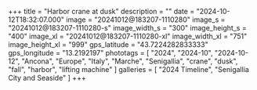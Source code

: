 +++
title = "Harbor crane at dusk"
description = ""
date = "2024-10-12T18:32:07.000"
image = "20241012@183207-1110280"
image_s = "20241012@183207-1110280-s"
image_width_s = "300"
image_height_s = "400"
image_xl = "20241012@183207-1110280-xl"
image_width_xl = "751"
image_height_xl = "999"
gps_latitude = "43.7224282833333"
gps_longitude = "13.2192197"
phototags = [ "2024", "2024-10", "2024-10-12", "Ancona", "Europe", "Italy", "Marche", "Senigallia", "crane", "dusk", "fall", "harbor", "lifting machine" ]
galleries = [ "2024 Timeline", "Senigallia City and Seaside" ]
+++
